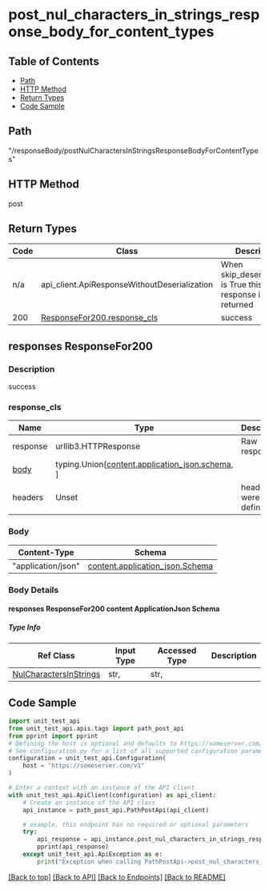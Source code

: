 <a name="postnulcharactersinstringsresponsebodyforcontenttypes"></a>
# **post_nul_characters_in_strings_response_body_for_content_types**

## Table of Contents
- [Path](#path)
- [HTTP Method](#http-method)
- [Return Types](#return-types)
- [Code Sample](#code-sample)

## Path
"/responseBody/postNulCharactersInStringsResponseBodyForContentTypes"

## HTTP Method
post

## Return Types

Code | Class | Description
------------- | ------------- | -------------
n/a | api_client.ApiResponseWithoutDeserialization | When skip_deserialization is True this response is returned
200 | [ResponseFor200.response_cls](#response_200response_cls) | success

## responses ResponseFor200

### Description
success

### response_cls
Name | Type | Description  | Notes
------------- | ------------- | ------------- | -------------
response | urllib3.HTTPResponse | Raw response |
[body](#body) | typing.Union[[content.application_json.schema](#responses-responsefor200-content-applicationjson-schema), ] |  |
headers | Unset | headers were not defined |

### Body
Content-Type | Schema
------------ | -------
"application/json" | [content.application_json.Schema](#responses-responsefor200-content-applicationjson-schema)

### Body Details
#### responses ResponseFor200 content ApplicationJson Schema

##### Type Info
Ref Class | Input Type | Accessed Type | Description
--------- | ---------- | ------------- | ------------
[NulCharactersInStrings](../../components/schemas/nul_characters_in_strings.md#nul_characters_in_strings) | str,  | str,  |

## Code Sample

```python
import unit_test_api
from unit_test_api.apis.tags import path_post_api
from pprint import pprint
# Defining the host is optional and defaults to https://someserver.com/v1
# See configuration.py for a list of all supported configuration parameters.
configuration = unit_test_api.Configuration(
    host = "https://someserver.com/v1"
)

# Enter a context with an instance of the API client
with unit_test_api.ApiClient(configuration) as api_client:
    # Create an instance of the API class
    api_instance = path_post_api.PathPostApi(api_client)

    # example, this endpoint has no required or optional parameters
    try:
        api_response = api_instance.post_nul_characters_in_strings_response_body_for_content_types()
        pprint(api_response)
    except unit_test_api.ApiException as e:
        print("Exception when calling PathPostApi->post_nul_characters_in_strings_response_body_for_content_types: %s\n" % e)
```

[[Back to top]](#top) [[Back to API]](../PathPostApi.md) [[Back to Endpoints]](../../../../README.md#Endpoints) [[Back to README]](../../../../README.md)
